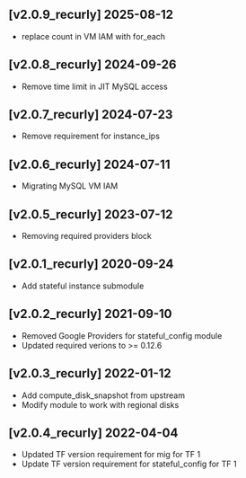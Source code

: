 ## [v2.0.9_recurly] 2025-08-12
- replace count in VM IAM with for_each
## [v2.0.8_recurly] 2024-09-26
- Remove time limit in JIT MySQL access

## [v2.0.7_recurly] 2024-07-23
- Remove requirement for instance_ips

## [v2.0.6_recurly] 2024-07-11
- Migrating MySQL VM IAM

## [v2.0.5_recurly] 2023-07-12
- Removing required providers block

## [v2.0.1_recurly] 2020-09-24
- Add stateful instance submodule

## [v2.0.2_recurly] 2021-09-10
- Removed Google Providers for stateful_config module
- Updated required verions to >= 0.12.6

## [v2.0.3_recurly] 2022-01-12
- Add compute_disk_snapshot from upstream
- Modify module to work with regional disks

## [v2.0.4_recurly] 2022-04-04
- Updated TF version requirement for mig for TF 1
- Update TF version requirement for stateful_config for TF 1
